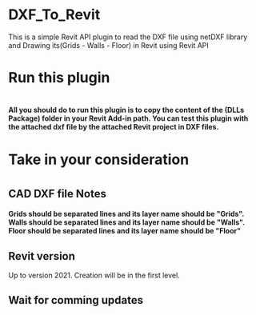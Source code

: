# DXF_To_Revit
This is a simple Revit API plugin to read the DXF file using netDXF library and Drawing its(Grids - Walls - Floor) in Revit using Revit API
<p>
  <h1> Run this plugin<h1>
    <h4> All you should do to run this plugin is to copy the content of the (DLLs Package) folder in your Revit Add-in path.
      You can test this plugin with the attached dxf file by the attached Revit project in DXF files.
</p>
    <h1> Take in your consideration<h1>
      <h2>CAD DXF file Notes</h2>
    <h4> Grids should be separated lines and its layer name should be "Grids".
      Walls should be separated lines and its layer name should be "Walls".
      Floor should be separated lines and its layer name should be "Floor"
      <h2>Revit version</h2>
      Up to version 2021.
      Creation will be in the first level.
      <h2>Wait for comming updates</h2>
</p>
